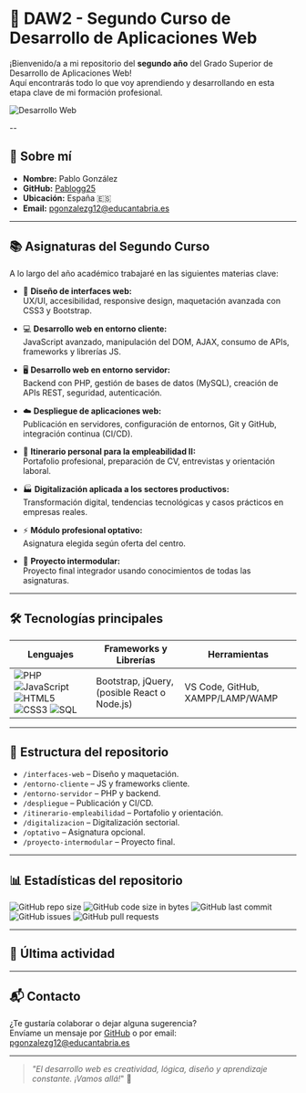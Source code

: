 # 🚀 DAW2 - Segundo Curso de Desarrollo de Aplicaciones Web

¡Bienvenido/a a mi repositorio del **segundo año** del Grado Superior de Desarrollo de Aplicaciones Web!  
Aquí encontrarás todo lo que voy aprendiendo y desarrollando en esta etapa clave de mi formación profesional.

![Desarrollo Web](https://img.shields.io/badge/Desarrollo-Web-blue?style=for-the-badge&logo=javascript)

--

## 👤 Sobre mí

- **Nombre:** Pablo González
- **GitHub:** [Pablogg25](https://github.com/Pablogg25)
- **Ubicación:** España 🇪🇸
- **Email:** pgonzalezg12@educantabria.es

---

## 📚 Asignaturas del Segundo Curso

A lo largo del año académico trabajaré en las siguientes materias clave:

- 🎨 **Diseño de interfaces web:**  
  UX/UI, accesibilidad, responsive design, maquetación avanzada con CSS3 y Bootstrap.

- 💻 **Desarrollo web en entorno cliente:**  
  JavaScript avanzado, manipulación del DOM, AJAX, consumo de APIs, frameworks y librerías JS.

- 🖥️ **Desarrollo web en entorno servidor:**  
  Backend con PHP, gestión de bases de datos (MySQL), creación de APIs REST, seguridad, autenticación.

- ☁️ **Despliegue de aplicaciones web:**  
  Publicación en servidores, configuración de entornos, Git y GitHub, integración continua (CI/CD).

- 🧭 **Itinerario personal para la empleabilidad II:**  
  Portafolio profesional, preparación de CV, entrevistas y orientación laboral.

- 🏭 **Digitalización aplicada a los sectores productivos:**  
  Transformación digital, tendencias tecnológicas y casos prácticos en empresas reales.

- ⚡ **Módulo profesional optativo:**  
  Asignatura elegida según oferta del centro.

- 🚩 **Proyecto intermodular:**  
  Proyecto final integrador usando conocimientos de todas las asignaturas.

---

## 🛠️ Tecnologías principales

| Lenguajes                       | Frameworks y Librerías | Herramientas         |
|----------------------------------|------------------------|----------------------|
| ![PHP](https://img.shields.io/badge/PHP-777BB4?logo=php&logoColor=white) ![JavaScript](https://img.shields.io/badge/JavaScript-F7DF1E?logo=javascript&logoColor=black) ![HTML5](https://img.shields.io/badge/HTML5-E34F26?logo=html5&logoColor=white) ![CSS3](https://img.shields.io/badge/CSS3-1572B6?logo=css3&logoColor=white) ![SQL](https://img.shields.io/badge/SQL-4479A1?logo=mysql&logoColor=white) | Bootstrap, jQuery, (posible React o Node.js) | VS Code, GitHub, XAMPP/LAMP/WAMP |

---

## 📂 Estructura del repositorio

- `/interfaces-web` – Diseño y maquetación.
- `/entorno-cliente` – JS y frameworks cliente.
- `/entorno-servidor` – PHP y backend.
- `/despliegue` – Publicación y CI/CD.
- `/itinerario-empleabilidad` – Portafolio y orientación.
- `/digitalizacion` – Digitalización sectorial.
- `/optativo` – Asignatura opcional.
- `/proyecto-intermodular` – Proyecto final.

---

## 📊 Estadísticas del repositorio

![GitHub repo size](https://img.shields.io/github/repo-size/Pablogg25/DAW2?color=brightgreen)
![GitHub code size in bytes](https://img.shields.io/github/languages/code-size/Pablogg25/DAW2?color=blue)
![GitHub last commit](https://img.shields.io/github/last-commit/Pablogg25/DAW2?color=orange)
![GitHub issues](https://img.shields.io/github/issues/Pablogg25/DAW2?color=yellow)
![GitHub pull requests](https://img.shields.io/github/issues-pr/Pablogg25/DAW2?color=purple)

---

## 📝 Última actividad

<!--START_SECTION:activity-->

<!--END_SECTION:activity-->

---

## 📬 Contacto

¿Te gustaría colaborar o dejar alguna sugerencia?  
Envíame un mensaje por [GitHub](https://github.com/Pablogg25) o por email: pgonzalezg12@educantabria.es

---

> _"El desarrollo web es creatividad, lógica, diseño y aprendizaje constante. ¡Vamos allá!_" 🚀
